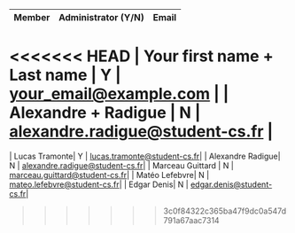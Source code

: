 | Member    | Administrator (Y/N) | Email
| -------- | ------- | ----------- |
<<<<<<< HEAD
| Your first name + Last name | Y | your_email@example.com |
| Alexandre + Radigue | N | alexandre.radigue@student-cs.fr |
=======
| Lucas Tramonte| Y | lucas.tramonte@student-cs.fr|
| Alexandre Radigue| N | alexandre.radigue@student-cs.fr|
| Marceau Guittard | N | marceau.guittard@student-cs.fr|
| Matéo Lefebvre| N | mateo.lefebvre@student-cs.fr|
| Edgar Denis| N | edgar.denis@student-cs.fr|
>>>>>>> 3c0f84322c365ba47f9dc0a547d791a67aac7314
